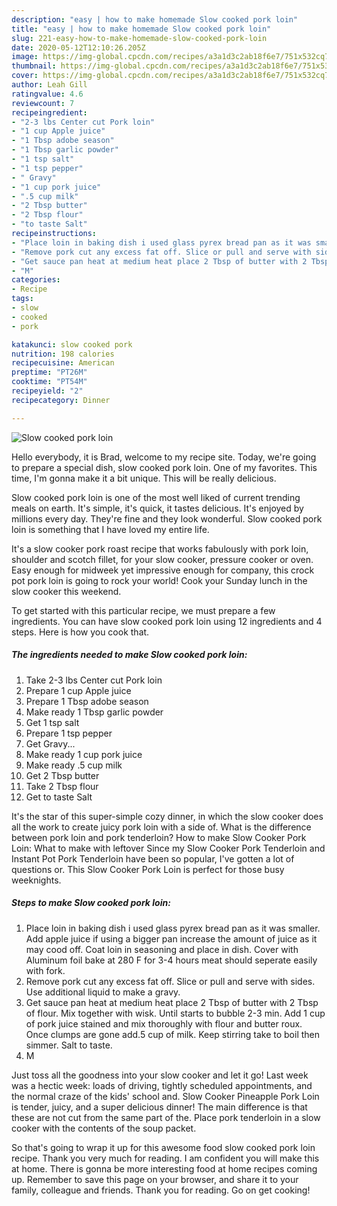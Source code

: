```yaml
---
description: "easy | how to make homemade Slow cooked pork loin"
title: "easy | how to make homemade Slow cooked pork loin"
slug: 221-easy-how-to-make-homemade-slow-cooked-pork-loin
date: 2020-05-12T12:10:26.205Z
image: https://img-global.cpcdn.com/recipes/a3a1d3c2ab18f6e7/751x532cq70/slow-cooked-pork-loin-recipe-main-photo.jpg
thumbnail: https://img-global.cpcdn.com/recipes/a3a1d3c2ab18f6e7/751x532cq70/slow-cooked-pork-loin-recipe-main-photo.jpg
cover: https://img-global.cpcdn.com/recipes/a3a1d3c2ab18f6e7/751x532cq70/slow-cooked-pork-loin-recipe-main-photo.jpg
author: Leah Gill
ratingvalue: 4.6
reviewcount: 7
recipeingredient:
- "2-3 lbs Center cut Pork loin"
- "1 cup Apple juice"
- "1 Tbsp adobe season"
- "1 Tbsp garlic powder"
- "1 tsp salt"
- "1 tsp pepper"
- " Gravy"
- "1 cup pork juice"
- ".5 cup milk"
- "2 Tbsp butter"
- "2 Tbsp flour"
- "to taste Salt"
recipeinstructions:
- "Place loin in baking dish i used glass pyrex bread pan as it was smaller. Add apple juice if using a bigger pan increase the amount of juice as it may cood off. Coat loin in seasoning and place in dish. Cover with Aluminum foil bake at 280 F for 3-4 hours meat should seperate easily with fork."
- "Remove pork cut any excess fat off. Slice or pull and serve with sides. Use additional liquid to make a gravy."
- "Get sauce pan heat at medium heat place 2 Tbsp of butter with 2 Tbsp of flour. Mix together with wisk. Until starts to bubble 2-3 min. Add 1 cup of pork juice stained and mix thoroughly with flour and butter roux. Once clumps are gone add.5 cup of milk. Keep stirring take to boil then simmer. Salt to taste."
- "M"
categories:
- Recipe
tags:
- slow
- cooked
- pork

katakunci: slow cooked pork 
nutrition: 198 calories
recipecuisine: American
preptime: "PT26M"
cooktime: "PT54M"
recipeyield: "2"
recipecategory: Dinner

---
```



![Slow cooked pork loin](https://img-global.cpcdn.com/recipes/a3a1d3c2ab18f6e7/751x532cq70/slow-cooked-pork-loin-recipe-main-photo.jpg)

Hello everybody, it is Brad, welcome to my recipe site. Today, we're going to prepare a special dish, slow cooked pork loin. One of my favorites. This time, I'm gonna make it a bit unique. This will be really delicious.

Slow cooked pork loin is one of the most well liked of current trending meals on earth. It's simple, it's quick, it tastes delicious. It's enjoyed by millions every day. They're fine and they look wonderful. Slow cooked pork loin is something that I have loved my entire life.

It&#39;s a slow cooker pork roast recipe that works fabulously with pork loin, shoulder and scotch fillet, for your slow cooker, pressure cooker or oven. Easy enough for midweek yet impressive enough for company, this crock pot pork loin is going to rock your world! Cook your Sunday lunch in the slow cooker this weekend.


To get started with this particular recipe, we must prepare a few ingredients. You can have slow cooked pork loin using 12 ingredients and 4 steps. Here is how you cook that.

<!--inarticleads1-->

##### The ingredients needed to make Slow cooked pork loin:

1. Take 2-3 lbs Center cut Pork loin
1. Prepare 1 cup Apple juice
1. Prepare 1 Tbsp adobe season
1. Make ready 1 Tbsp garlic powder
1. Get 1 tsp salt
1. Prepare 1 tsp pepper
1. Get  Gravy...
1. Make ready 1 cup pork juice
1. Make ready .5 cup milk
1. Get 2 Tbsp butter
1. Take 2 Tbsp flour
1. Get to taste Salt


It&#39;s the star of this super-simple cozy dinner, in which the slow cooker does all the work to create juicy pork loin with a side of. What is the difference between pork loin and pork tenderloin? How to make Slow Cooker Pork Loin: What to make with leftover Since my Slow Cooker Pork Tenderloin and Instant Pot Pork Tenderloin have been so popular, I&#39;ve gotten a lot of questions or. This Slow Cooker Pork Loin is perfect for those busy weeknights. 

<!--inarticleads2-->

##### Steps to make Slow cooked pork loin:

1. Place loin in baking dish i used glass pyrex bread pan as it was smaller. Add apple juice if using a bigger pan increase the amount of juice as it may cood off. Coat loin in seasoning and place in dish. Cover with Aluminum foil bake at 280 F for 3-4 hours meat should seperate easily with fork.
1. Remove pork cut any excess fat off. Slice or pull and serve with sides. Use additional liquid to make a gravy.
1. Get sauce pan heat at medium heat place 2 Tbsp of butter with 2 Tbsp of flour. Mix together with wisk. Until starts to bubble 2-3 min. Add 1 cup of pork juice stained and mix thoroughly with flour and butter roux. Once clumps are gone add.5 cup of milk. Keep stirring take to boil then simmer. Salt to taste.
1. M


Just toss all the goodness into your slow cooker and let it go! Last week was a hectic week: loads of driving, tightly scheduled appointments, and the normal craze of the kids&#39; school and. Slow Cooker Pineapple Pork Loin is tender, juicy, and a super delicious dinner! The main difference is that these are not cut from the same part of the. Place pork tenderloin in a slow cooker with the contents of the soup packet. 

So that's going to wrap it up for this awesome food slow cooked pork loin recipe. Thank you very much for reading. I am confident you will make this at home. There is gonna be more interesting food at home recipes coming up. Remember to save this page on your browser, and share it to your family, colleague and friends. Thank you for reading. Go on get cooking!
